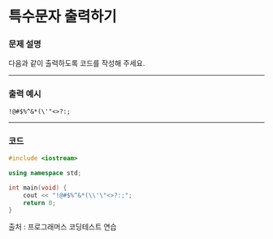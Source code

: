 # 특수문자 출력하기

### **문제 설명**

다음과 같이 출력하도록 코드를 작성해 주세요.

---

### 출력 예시

`!@#$%^&*(\'"<>?:;`

---

### 코드

```cpp
#include <iostream>

using namespace std;

int main(void) {
    cout << "!@#$%^&*(\\'\"<>?:;";
    return 0;
}
```

출처 : 프로그래머스 코딩테스트 연습